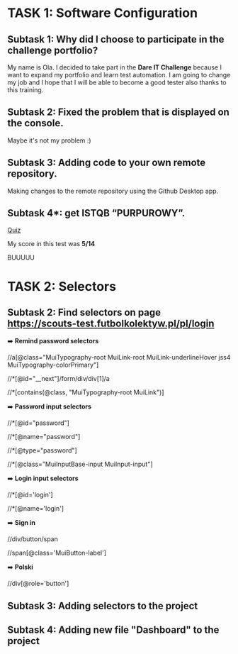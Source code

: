 # TASK 1: Software Configuration
## Subtask 1: Why did I choose to participate in the challenge portfolio?
My name is Ola. 
I decided to take part in the **Dare IT Challenge** 
because I want to expand my portfolio and learn test automation.
I am going to change my job and I hope that I will be able to become 
a good tester also thanks to this training.
## Subtask 2: Fixed the problem that is displayed on the console.
Maybe it's not my problem :)
## Subtask 3: Adding code to your own remote repository.
Making changes to the remote repository using the Github Desktop app.
## Subtask 4*: get ISTQB “PURPUROWY”.
[Quiz](http://getistqb.com/#quizzes/)

My score in this test was **5/14**

BUUUUU

# TASK 2: Selectors
## Subtask 2: Find selectors on page https://scouts-test.futbolkolektyw.pl/pl/login

:arrow_right: **Remind password selectors**

//a[@class="MuiTypography-root MuiLink-root MuiLink-underlineHover jss4 MuiTypography-colorPrimary"]

//*[@id="__next"]/form/div/div[1]/a

//*[contains(@class, "MuiTypography-root MuiLink")]


:arrow_right: **Password input selectors**

//*[@id="password"]

//*[@name="password"]

//*[@type="password"]

//*[@class="MuiInputBase-input MuiInput-input"]

:arrow_right: **Login input selectors**

//*[@id='login']

//*[@name='login']

:arrow_right: **Sign in**

//div/button/span

//span[@class='MuiButton-label']

:arrow_right: **Polski**

//div[@role='button']

## Subtask 3: Adding selectors to the project

## Subtask 4: Adding new file "Dashboard" to the project

